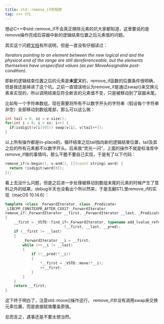 ```yaml
---
title: std::remove_if的陷阱
tag: c++ STL
---
```


想必C++中std::remove_if不会真正擦除元素的坑大家都知道，这里要说的是remove操作完成后容器中新的逻辑结束位置之后元素值的问题。

其实这个问题[文档](https://en.cppreference.com/w/cpp/algorithm/remove)有所说明，但是一直没有仔细读过：

*Iterators pointing to an element between the new logical end and the physical end of the range are still dereferenceable, but the elements themselves have unspecified values (as per MoveAssignable post-condition).*

即新的逻辑结束位置之后的元素是**未定义**的，remove_if函数的后置条件很明确，但是我还是掉进了这个坑。之前一直错误地认为remove_if是通过swap()来交换元素来实现的，所以调用结束后符合断言的元素值不变，只是被移动到了容器末尾。

比如有一个字符串数组，现在需要将所有不以数字开头的字符串（假设每个字符串非空）全部移动到数组尾部，那么可以这么做：

```c++
int tail = 0, sz = v.size();
for(int i = 0; i < sz; i++) {
  if(isdigit(v[i][0])) swap(v[i], v[tail++]);
}
```

以上所有操作都是in-place的，循环结束之后tail指向新的逻辑结束位置，tail及其之后的所有元素都不以数字开头。后来我“灵光一闪”，上面的操作不就是标准库中remove_if做的事情吗，那么干脆不要自己实现，于是有了以下代码：

```c++
remove_if(v.begin(), v.end(), [](const string& word) {
  return !isdigit(word[0]);
});
```

看上去没什么问题，但是之后进一步处理被移动到数组末尾的元素的时候产生了意料之外的结果，debug半天也没看出个所以然来，于是去翻STL里remove_if的实现（macOS 10.14.6）：

```c++
template <class _ForwardIterator, class _Predicate>
_LIBCPP_CONSTEXPR_AFTER_CXX17 _ForwardIterator
remove_if(_ForwardIterator __first, _ForwardIterator __last, _Predicate __pred)
{
    __first = _VSTD::find_if<_ForwardIterator, typename add_lvalue_reference<_Predicate>::type>
                           (__first, __last, __pred);
    if (__first != __last)
    {
        _ForwardIterator __i = __first;
        while (++__i != __last)
        {
            if (!__pred(*__i))
            {
                *__first = _VSTD::move(*__i);
                ++__first;
            }
        }
    }
    return __first;
}
```

这下终于明白了，注意std::move()操作这行， remove_if并没有调用swap来交换元素位置，而是直接赋值覆盖原值。

总而言之，遇事还是不要太想当然。



